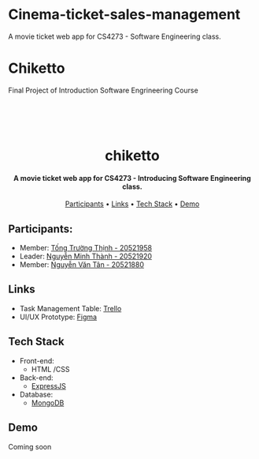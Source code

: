 # Cinema-ticket-sales-management
A movie ticket web app for CS4273 - Software Engineering class.
# Chiketto
Final Project of Introduction Software Engrineering Course
<h1 align="center">
  <br>
  <a href="https://github.com/munehime/chiketto">
  </a>
  <br>
  chiketto
  <br>
</h1>

<h4 align="center">
    A movie ticket web app for CS4273 - Introducing Software Engineering class.
</h4>

<p align="center">
  <a href="#participants">Participants</a> •
  <a href="#links">Links</a> •
  <a href="#tech-stack">Tech Stack</a> •
  <a href="#demo">Demo</a>
</p>

## Participants:
* Member: [Tống Trường Thịnh - 20521958](https://github.com/munehime)
* Leader: [Nguyễn Minh Thành - 20521920](https://github.com/MinhTh2nh)
* Member: [Nguyễn Văn Tân - 20521880](https://github.com/nguyentaan)

## Links
* Task Management Table: [Trello](https://trello.com/b/dlrBLXMd)
* UI/UX Prototype: [Figma](https://www.figma.com/file/amwM0VkNISBso2QjLmImfM/chiketto?node-id=356%3A757&t=HGGi5BEVKU3N0V6u-1)

## Tech Stack
* Front-end:
  - HTML /CSS
* Back-end:
  - [ExpressJS](https://expressjs.com)
* Database:
  - [MongoDB](https://www.mongodb.com)

## Demo
Coming soon

